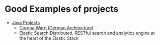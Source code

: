# Good Examples of projects
- [Java Projects](https://www.upgrad.com/blog/java-projects-on-github/)
  - [Corona Warn (German Architecture)](https://github.com/corona-warn-app)
  - [Elastic Search](https://github.com/elastic/elasticsearch):Distributed, RESTful search and analytics engine at the heart of the Elastic Stack
